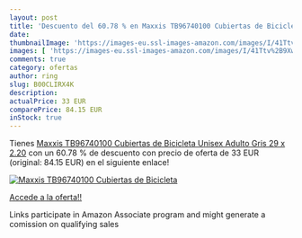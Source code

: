 ```yaml
---
layout: post
title: 'Descuento del 60.78 % en Maxxis TB96740100 Cubiertas de Bicicleta'
date: 
thumbnailImage: 'https://images-eu.ssl-images-amazon.com/images/I/41Ttv%2B9XwtL._SL200_.jpg'
images: [ 'https://images-eu.ssl-images-amazon.com/images/I/41Ttv%2B9XwtL._SL200_.jpg' ]
comments: true
category: ofertas
author: ring
slug: B00CLIRX4K
description:
actualPrice: 33 EUR
comparePrice: 84.15 EUR
inStock: true
---
```


Tienes [Maxxis TB96740100 Cubiertas de Bicicleta  Unisex Adulto  Gris  29 x 2.20](https://www.amazon.es/dp/B00CLIRX4K/?tag=tolees-21) con un 60.78 % de descuento con precio de oferta de 33 EUR (original: 84.15 EUR) en el siguiente enlace!

[![Maxxis TB96740100 Cubiertas de Bicicleta](https://images-eu.ssl-images-amazon.com/images/I/41Ttv%2B9XwtL._SL200_.jpg)](https://www.amazon.es/dp/B00CLIRX4K/?tag=tolees-21)

[Accede a la oferta!!](https://www.amazon.es/dp/B00CLIRX4K/?tag=tolees-21)

Links participate in Amazon Associate program and might generate a comission on qualifying sales


